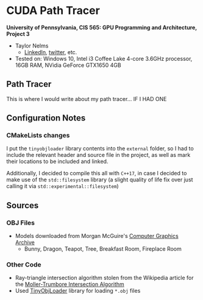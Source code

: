 CUDA Path Tracer
================

**University of Pennsylvania, CIS 565: GPU Programming and Architecture, Project 3**

* Taylor Nelms
  * [LinkedIn](https://www.linkedin.com/in/taylor-k-7b2110191/), [twitter](https://twitter.com/nelms_taylor), etc.
* Tested on: Windows 10, Intel i3 Coffee Lake 4-core 3.6GHz processor, 16GB RAM, NVidia GeForce GTX1650 4GB

## Path Tracer

This is where I would write about my path tracer... IF I HAD ONE

## Configuration Notes

### CMakeLists changes

I put the `tinyobjloader` library contents into the `external` folder, so I had to include the relevant header and source file in the project, as well as mark their locations to be included and linked.

Additionally, I decided to compile this all with `C++17`, in case I decided to make use of the `std::filesystem` library (a slight quality of life fix over just calling it via `std::experimental::filesystem`)

## Sources

### OBJ Files
* Models downloaded from Morgan McGuire's [Computer Graphics Archive](https://casual-effects.com/data)
    * Bunny, Dragon, Teapot, Tree, Breakfast Room, Fireplace Room

### Other Code
* Ray-triangle intersection algorithm stolen from the Wikipedia article for the [Moller-Trumbore Intersection Algorithm](https://en.wikipedia.org/wiki/M%C3%B6ller%E2%80%93Trumbore_intersection_algorithm)
* Used [TinyObjLoader](https://github.com/syoyo/tinyobjloader) library for loading `*.obj` files
   
